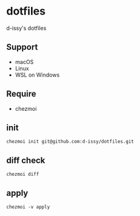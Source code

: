 # dotfiles
d-issy's dotfiles

## Support
- macOS
- Linux
- WSL on Windows

## Require
- chezmoi

## init

```
chezmoi init git@github.com:d-issy/dotfiles.git
```


## diff check

```
chezmoi diff
```

## apply

```
chezmoi -v apply
```

